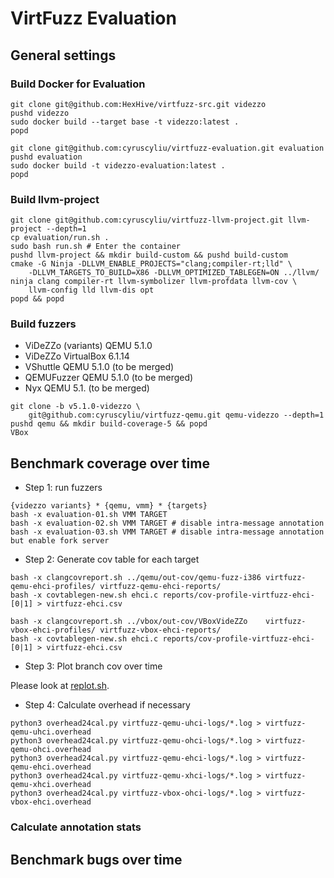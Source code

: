 # VirtFuzz Evaluation

## General settings

### Build Docker for Evaluation

```
git clone git@github.com:HexHive/virtfuzz-src.git videzzo
pushd videzzo
sudo docker build --target base -t videzzo:latest .
popd

git clone git@github.com:cyruscyliu/virtfuzz-evaluation.git evaluation
pushd evaluation
sudo docker build -t videzzo-evaluation:latest .
popd
```

### Build llvm-project

```
git clone git@github.com:cyruscyliu/virtfuzz-llvm-project.git llvm-project --depth=1
cp evaluation/run.sh .
sudo bash run.sh # Enter the container
pushd llvm-project && mkdir build-custom && pushd build-custom
cmake -G Ninja -DLLVM_ENABLE_PROJECTS="clang;compiler-rt;lld" \
    -DLLVM_TARGETS_TO_BUILD=X86 -DLLVM_OPTIMIZED_TABLEGEN=ON ../llvm/
ninja clang compiler-rt llvm-symbolizer llvm-profdata llvm-cov \
    llvm-config lld llvm-dis opt
popd && popd
```

### Build fuzzers

+ ViDeZZo (variants) QEMU 5.1.0
+ ViDeZZo VirtualBox 6.1.14
+ VShuttle QEMU 5.1.0 (to be merged)
+ QEMUFuzzer QEMU 5.1.0 (to be merged)
+ Nyx QEMU 5.1. (to be merged)

```
git clone -b v5.1.0-videzzo \
    git@github.com:cyruscyliu/virtfuzz-qemu.git qemu-videzzo --depth=1
pushd qemu && mkdir build-coverage-5 && popd
VBox
```

## Benchmark coverage over time

+ Step 1: run fuzzers

```
{videzzo variants} * {qemu, vmm} * {targets}
bash -x evaluation-01.sh VMM TARGET
bash -x evaluation-02.sh VMM TARGET # disable intra-message annotation
bash -x evaluation-03.sh VMM TARGET # disable intra-message annotation but enable fork server
```

+ Step 2: Generate cov table for each target

```
bash -x clangcovreport.sh ../qemu/out-cov/qemu-fuzz-i386 virtfuzz-qemu-ehci-profiles/ virtfuzz-qemu-ehci-reports/
bash -x covtablegen-new.sh ehci.c reports/cov-profile-virtfuzz-ehci- [0|1] > virtfuzz-ehci.csv

bash -x clangcovreport.sh ../vbox/out-cov/VBoxVideZZo    virtfuzz-vbox-ehci-profiles/ virtfuzz-vbox-ehci-reports/
bash -x covtablegen-new.sh ehci.c reports/cov-profile-virtfuzz-ehci- [0|1] > virtfuzz-ehci.csv
```

+ Step 3: Plot branch cov over time

Please look at [replot.sh](./results/replot.sh).

+ Step 4: Calculate overhead if necessary

```
python3 overhead24cal.py virtfuzz-qemu-uhci-logs/*.log > virtfuzz-qemu-uhci.overhead
python3 overhead24cal.py virtfuzz-qemu-ohci-logs/*.log > virtfuzz-qemu-ohci.overhead
python3 overhead24cal.py virtfuzz-qemu-ehci-logs/*.log > virtfuzz-qemu-ehci.overhead
python3 overhead24cal.py virtfuzz-qemu-xhci-logs/*.log > virtfuzz-qemu-xhci.overhead
python3 overhead24cal.py virtfuzz-vbox-ohci-logs/*.log > virtfuzz-vbox-ehci.overhead
```

### Calculate annotation stats

## Benchmark bugs over time
